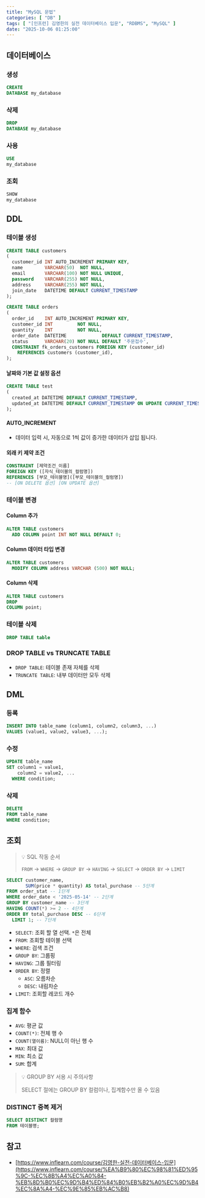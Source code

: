 ```yaml
---
title: "MySQL 문법"
categories: [ "DB" ]
tags: [ "[인프런] 김영한의 실전 데이터베이스 입문", "RDBMS", "MySQL" ]
date: "2025-10-06 01:25:00"
---
```


## 데이터베이스

### 생성

```sql
CREATE
DATABASE my_database
```

### 삭제

```sql
DROP
DATABASE my_database
```

### 사용

```sql
USE
my_database
```

### 조회

```sql
SHOW
my_database
```

## DDL

### 테이블 생성

```sql
CREATE TABLE customers
(
  customer_id INT AUTO_INCREMENT PRIMARY KEY,
  name        VARCHAR(50)  NOT NULL,
  email       VARCHAR(100) NOT NULL UNIQUE,
  password    VARCHAR(255) NOT NULL,
  address     VARCHAR(255) NOT NULL,
  join_date   DATETIME DEFAULT CURRENT_TIMESTAMP
);
```

```sql
CREATE TABLE orders
(
  order_id    INT AUTO_INCREMENT PRIMARY KEY,
  customer_id INT         NOT NULL,
  quantity    INT         NOT NULL,
  order_date  DATETIME             DEFAULT CURRENT_TIMESTAMP,
  status      VARCHAR(20) NOT NULL DEFAULT '주문접수',
  CONSTRAINT fk_orders_customers FOREIGN KEY (customer_id)
    REFERENCES customers (customer_id),
);
```

#### 날짜와 기본 값 설정 옵션

```sql
CREATE TABLE test
(
  created_at DATETIME DEFAULT CURRENT_TIMESTAMP,
  updated_at DATETIME DEFAULT CURRENT_TIMESTAMP ON UPDATE CURRENT_TIMESTAMP
);
```

#### AUTO_INCREMENT

- 데이터 입력 시, 자동으로 1씩 값이 증가한 데이터가 삽입 됩니다.

#### 외래 키 제약 조건

```sql
CONSTRAINT [제약조건_이름]
FOREIGN KEY ([자식_테이블의_컬럼명])
REFERENCES [부모_테이블명]([부모_테이블의_컬럼명])
-- [ON DELETE 옵션] [ON UPDATE 옵션]
```

### 테이블 변경

#### Column 추가

```sql
ALTER TABLE customers
  ADD COLUMN point INT NOT NULL DEFAULT 0;
```

#### Column 데이터 타입 변경

```sql
ALTER TABLE customers
  MODIFY COLUMN address VARCHAR (500) NOT NULL;
```

#### Column 삭제

```sql
ALTER TABLE customers
DROP
COLUMN point;
```

### 테이블 삭제

```sql
DROP TABLE table
```

### DROP TABLE vs TRUNCATE TABLE

- `DROP TABLE`: 테이블 존재 자체를 삭제
- `TRUNCATE TABLE`: 내부 데이터만 모두 삭제

## DML

### 등록

```sql
INSERT INTO table_name (column1, column2, column3, ...)
VALUES (value1, value2, value3, ...);
```

### 수정

```sql
UPDATE table_name
SET column1 = value1,
    column2 = value2, ...
  WHERE condition;
```

### 삭제

```sql
DELETE
FROM table_name
WHERE condition;
```

## 조회

> 💡 SQL 작동 순서
>
> `FROM` -> `WHERE` -> `GROUP BY` -> `HAVING` -> `SELECT` -> `ORDER BY` -> `LIMIT`

```sql
SELECT customer_name,
       SUM(price * quantity) AS total_purchase -- 5단계
FROM order_stat -- 1단계
WHERE order_date < '2025-05-14' -- 2단계
GROUP BY customer_name -- 3단계
HAVING COUNT(*) >= 2 -- 4단계
ORDER BY total_purchase DESC -- 6단계
  LIMIT 1; -- 7단계
```

- `SELECT`: 조회 할 열 선택. `*`은 전체
- `FROM`: 조회할 테이블 선택
- `WHERE`: 검색 조건
- `GROUP BY`: 그룹핑
- `HAVING`: 그룹 필터링
- `ORDER BY`: 정렬
  - `ASC`: 오름차순
  - `DESC`: 내림차순
- `LIMIT`: 조회할 레코드 개수

### 집계 함수

- `AVG`: 평균 값
- `COUNT(*)`: 전체 행 수
- `COUNT(열이름)`: NULL이 아닌 행 수
- `MAX`: 최대 값
- `MIN`: 최소 값
- `SUM`: 합계

> 💡 GROUP BY 서용 시 주의사항
>
> SELECT 절에는 GROUP BY 컬럼이나, 집계함수만 올 수 있음

### DISTINCT 중복 제거

```sql
SELECT DISTINCT 컬럼명
FROM 테이블명;
```

## 참고

- [https://www.inflearn.com/course/김영한-실전-데이터베이스-입문](https://www.inflearn.com/course/%EA%B9%80%EC%98%81%ED%95%9C-%EC%8B%A4%EC%A0%84-%EB%8D%B0%EC%9D%B4%ED%84%B0%EB%B2%A0%EC%9D%B4%EC%8A%A4-%EC%9E%85%EB%AC%B8)
